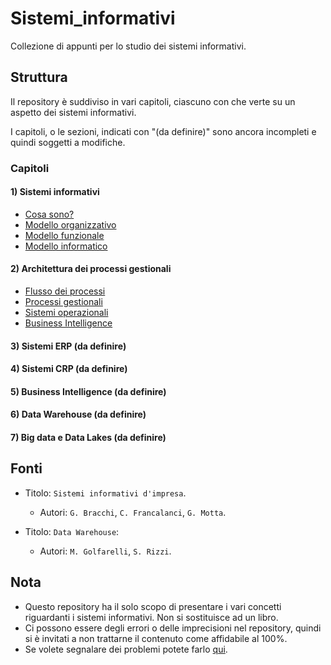 # Sistemi_informativi
Collezione di appunti per lo studio dei sistemi informativi.

## Struttura
Il repository è suddiviso in vari capitoli, ciascuno con che verte su un aspetto dei sistemi informativi.

I capitoli, o le sezioni, indicati con "(da definire)" sono ancora incompleti e quindi soggetti a modifiche.

### Capitoli

#### 1) Sistemi informativi
- [Cosa sono?](https://github.com/Gabri432/Sistemi_informativi/blob/master/capitolo_1/cosa_sono_i_sistemi_informativi.md)
- [Modello organizzativo](https://github.com/Gabri432/Sistemi_informativi/blob/master/capitolo_1/modello_organizzativo.md)
- [Modello funzionale](https://github.com/Gabri432/Sistemi_informativi/blob/master/capitolo_1/modello_funzionale.md)
- [Modello informatico](https://github.com/Gabri432/Sistemi_informativi/blob/master/capitolo_1/modello_informatico.md)

#### 2) Architettura dei processi gestionali 
- [Flusso dei processi](https://github.com/Gabri432/Sistemi_informativi/blog/master/capitolo_2/flusso_dei_processi.md)
- [Processi gestionali](https://github.com/Gabri432/Sistemi_informativi/blog/master/capitolo_2/processi_gestionali.md)
- [Sistemi operazionali](https://github.com/Gabri432/Sistemi_informativi/blog/master/capitolo_2/sistemi_operazionali.md)
- [Business Intelligence](https://github.com/Gabri432/Sistemi_informativi/blog/master/capitolo_2/business_intelligence.md)

#### 3) Sistemi ERP (da definire)
#### 4) Sistemi CRP (da definire)
#### 5) Business Intelligence (da definire)
#### 6) Data Warehouse (da definire)
#### 7) Big data e Data Lakes (da definire)

## Fonti
- Titolo: `Sistemi informativi d'impresa`.
   - Autori: `G. Bracchi`, `C. Francalanci`, `G. Motta`. 

- Titolo: `Data Warehouse`:
   - Autori: `M. Golfarelli`, `S. Rizzi`.

## Nota
- Questo repository ha il solo scopo di presentare i vari concetti riguardanti i sistemi informativi. Non si sostituisce ad un libro.
- Ci possono essere degli errori o delle imprecisioni nel repository, quindi si è invitati a non trattarne il contenuto come affidabile al 100%.
- Se volete segnalare dei problemi potete farlo [qui](https://github.com/Gabri432/Sistemi_informativi/issues/new).
